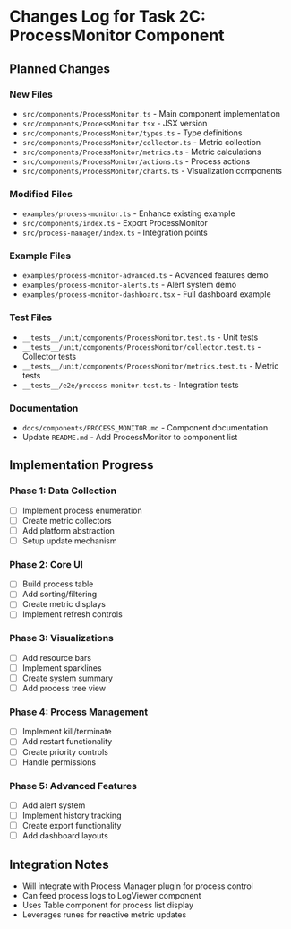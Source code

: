 # Changes Log for Task 2C: ProcessMonitor Component

## Planned Changes

### New Files
- `src/components/ProcessMonitor.ts` - Main component implementation
- `src/components/ProcessMonitor.tsx` - JSX version
- `src/components/ProcessMonitor/types.ts` - Type definitions
- `src/components/ProcessMonitor/collector.ts` - Metric collection
- `src/components/ProcessMonitor/metrics.ts` - Metric calculations
- `src/components/ProcessMonitor/actions.ts` - Process actions
- `src/components/ProcessMonitor/charts.ts` - Visualization components

### Modified Files
- `examples/process-monitor.ts` - Enhance existing example
- `src/components/index.ts` - Export ProcessMonitor
- `src/process-manager/index.ts` - Integration points

### Example Files
- `examples/process-monitor-advanced.ts` - Advanced features demo
- `examples/process-monitor-alerts.ts` - Alert system demo
- `examples/process-monitor-dashboard.tsx` - Full dashboard example

### Test Files
- `__tests__/unit/components/ProcessMonitor.test.ts` - Unit tests
- `__tests__/unit/components/ProcessMonitor/collector.test.ts` - Collector tests
- `__tests__/unit/components/ProcessMonitor/metrics.test.ts` - Metric tests
- `__tests__/e2e/process-monitor.test.ts` - Integration tests

### Documentation
- `docs/components/PROCESS_MONITOR.md` - Component documentation
- Update `README.md` - Add ProcessMonitor to component list

## Implementation Progress

### Phase 1: Data Collection
- [ ] Implement process enumeration
- [ ] Create metric collectors
- [ ] Add platform abstraction
- [ ] Setup update mechanism

### Phase 2: Core UI
- [ ] Build process table
- [ ] Add sorting/filtering
- [ ] Create metric displays
- [ ] Implement refresh controls

### Phase 3: Visualizations
- [ ] Add resource bars
- [ ] Implement sparklines
- [ ] Create system summary
- [ ] Add process tree view

### Phase 4: Process Management
- [ ] Implement kill/terminate
- [ ] Add restart functionality
- [ ] Create priority controls
- [ ] Handle permissions

### Phase 5: Advanced Features
- [ ] Add alert system
- [ ] Implement history tracking
- [ ] Create export functionality
- [ ] Add dashboard layouts

## Integration Notes
- Will integrate with Process Manager plugin for process control
- Can feed process logs to LogViewer component
- Uses Table component for process list display
- Leverages runes for reactive metric updates